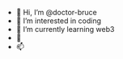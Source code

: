 - 👋 Hi, I’m @doctor-bruce
- 👀 I’m interested in coding
- 🌱 I’m currently learning web3
- 💞️ 
- 📫 

<!---
doctor-bruce/doctor-bruce is a ✨ special ✨ repository because its `README.md` (this file) appears on your GitHub profile.
You can click the Preview link to take a look at your changes.
--->
